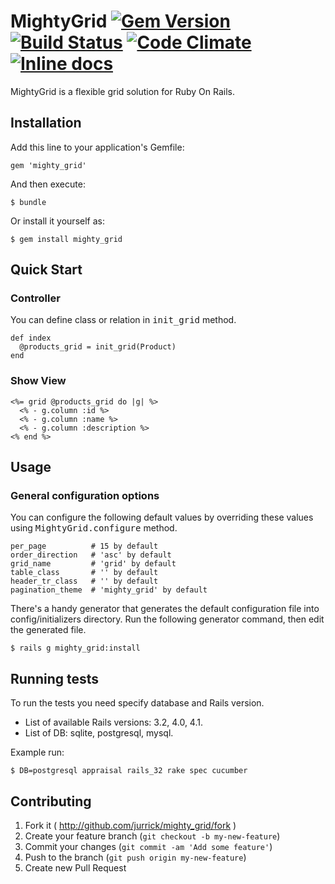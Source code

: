 # MightyGrid [![Gem Version](http://img.shields.io/gem/v/mighty_grid.svg)](http://badge.fury.io/rb/mighty_grid) [![Build Status](https://travis-ci.org/jurrick/mighty_grid.svg?branch=master)](https://travis-ci.org/jurrick/mighty_grid) [![Code Climate](https://codeclimate.com/github/jurrick/mighty_grid.png)](https://codeclimate.com/github/jurrick/mighty_grid) [![Inline docs](http://inch-ci.org/github/jurrick/mighty_grid.png)](http://inch-ci.org/github/jurrick/mighty_grid)

MightyGrid is a flexible grid solution for Ruby On Rails.

## Installation

Add this line to your application's Gemfile:

    gem 'mighty_grid'

And then execute:

    $ bundle

Or install it yourself as:

    $ gem install mighty_grid

## Quick Start

### Controller

You can define class or relation in <tt>init_grid</tt> method.

```
def index
  @products_grid = init_grid(Product)
end
```

### Show View

```
<%= grid @products_grid do |g| %>
  <% - g.column :id %>
  <% - g.column :name %>
  <% - g.column :description %>
<% end %>
```

## Usage

### General configuration options

You can configure the following default values by overriding these values using <tt>MightyGrid.configure</tt> method.

```
per_page          # 15 by default
order_direction   # 'asc' by default
grid_name         # 'grid' by default
table_class       # '' by default
header_tr_class   # '' by default
pagination_theme  # 'mighty_grid' by default
```

There's a handy generator that generates the default configuration file into config/initializers directory.
Run the following generator command, then edit the generated file.

    $ rails g mighty_grid:install

## Running tests

To run the tests you need specify database and Rails version.

* List of available Rails versions: 3.2, 4.0, 4.1.
* List of DB: sqlite, postgresql, mysql.

Example run:

    $ DB=postgresql appraisal rails_32 rake spec cucumber

## Contributing

1. Fork it ( http://github.com/jurrick/mighty_grid/fork )
2. Create your feature branch (`git checkout -b my-new-feature`)
3. Commit your changes (`git commit -am 'Add some feature'`)
4. Push to the branch (`git push origin my-new-feature`)
5. Create new Pull Request
